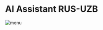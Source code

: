 # AI Assistant RUS-UZB

![menu](https://drive.google.com/file/d/1pjTVpfEmXoQMdlv3k5sG4Xbi1XsJrfwC/view?usp=drive_link)
